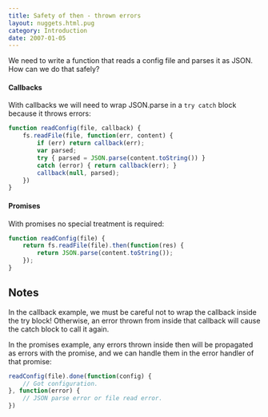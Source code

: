 ```yaml
---
title: Safety of then - thrown errors
layout: nuggets.html.pug
category: Introduction
date: 2007-01-05
---
```


We need to write a function that reads a config file and parses it as JSON.
How can we do that safely?

#### Callbacks

With callbacks we will need to wrap JSON.parse in a `try catch` block because
it throws errors:

```js
function readConfig(file, callback) {
	fs.readFile(file, function(err, content) {
		if (err) return callback(err);
		var parsed;
		try { parsed = JSON.parse(content.toString()) }
		catch (error) { return callback(err); }
		callback(null, parsed);
	})
}
```

#### Promises

With promises no special treatment is required:

```js
function readConfig(file) {
	return fs.readFile(file).then(function(res) {
		return JSON.parse(content.toString());
	});
}
```

## Notes

In the callback example, we must be careful not to wrap the callback inside the
try block! Otherwise, an error thrown from inside that callback will cause the
catch block to call it again.

In the promises example, any errors thrown inside then will be propagated
as errors with the promise, and we can handle them in the error handler of that
promise:

```js
readConfig(file).done(function(config) {
	// Got configuration.
}, function(error) {
	// JSON parse error or file read error.
})
```